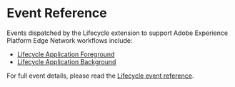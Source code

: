 # Event Reference

Events dispatched by the Lifecycle extension to support Adobe Experience Platform Edge Network workflows include:

* [Lifecycle Application Foreground](../mobile-core/lifecycle/event-reference.md#lifecycle-application-foreground)
* [Lifecycle Application Background](../mobile-core/lifecycle/event-reference.md#lifecycle-application-background)

For full event details, please read the [Lifecycle event reference](../mobile-core/lifecycle/event-reference.md).
